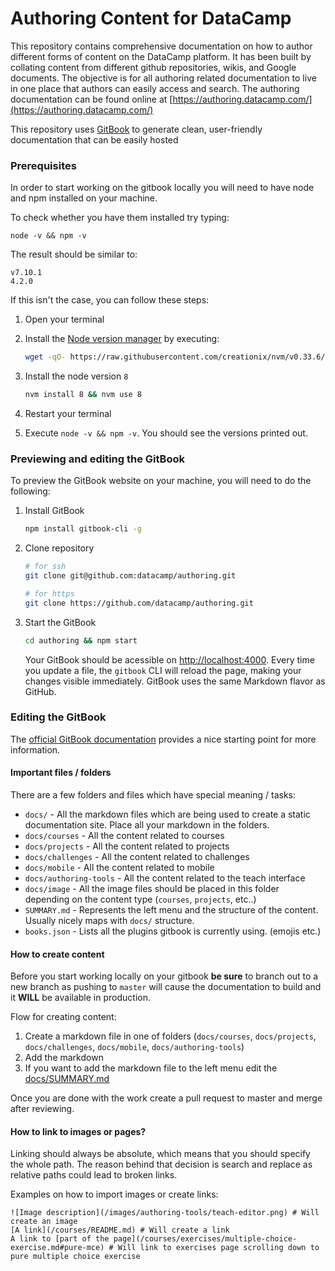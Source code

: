 # Authoring Content for DataCamp

This repository contains comprehensive documentation on how to author different forms of content on the DataCamp platform. It has been built by collating content from different github repositories, wikis, and Google documents. The objective is for all authoring related documentation to live in one place that authors can easily access and search. The authoring documentation can be found online at [https://authoring.datacamp.com/](https://authoring.datacamp.com/)

This repository uses [GitBook](https://www.gitbook.com/) to generate clean, user-friendly documentation that can be easily hosted

### Prerequisites

In order to start working on the gitbook locally you will need to have node and npm installed on your machine.

To check whether you have them installed try typing:
```shell
node -v && npm -v
```

The result should be similar to:

```shell
v7.10.1
4.2.0
```

If this isn't the case, you can follow these steps:

1. Open your terminal
1. Install the [Node version manager](https://github.com/creationix/nvm/blob/master/README.md#installation) by executing:

    ```sh
    wget -qO- https://raw.githubusercontent.com/creationix/nvm/v0.33.6/install.sh | bash
    ```

1. Install the node version `8`

    ```sh
    nvm install 8 && nvm use 8
    ```

1. Restart your terminal
1. Execute `node -v && npm -v`. You should see the versions printed out.

### Previewing and editing the GitBook

To preview the GitBook website on your machine, you will need to do the following:

1. Install GitBook

    ```sh
    npm install gitbook-cli -g
    ```

1. Clone repository

    ```sh
    # for ssh
    git clone git@github.com:datacamp/authoring.git

    # for https
    git clone https://github.com/datacamp/authoring.git
    ```

1. Start the GitBook

    ```sh
    cd authoring && npm start
    ```

   Your GitBook should be acessible on [http://localhost:4000](http://localhost:4000). Every time you update a file, the `gitbook` CLI will reload the page, making your changes visible immediately. GitBook uses the same Markdown flavor as GitHub.

### Editing the GitBook

The [official GitBook documentation](https://toolchain.gitbook.com/structure.html) provides a nice starting point for more information.

#### Important files / folders

There are a few folders and files which have special meaning / tasks:

- `docs/` - All the markdown files which are being used to create a static documentation site. Place all your markdown in the folders.
- `docs/courses` - All the content related to courses
- `docs/projects` - All the content related to projects
- `docs/challenges` - All the content related to challenges
- `docs/mobile` - All the content related to mobile
- `docs/authoring-tools` - All the content related to the teach interface
- `docs/image` - All the image files should be placed in this folder depending on the content type (`courses`, `projects`, etc..)
- `SUMMARY.md` - Represents the left menu and the structure of the content. Usually nicely maps with `docs/` structure.
- `books.json` - Lists all the plugins gitbook is currently using. (emojis etc.)

#### How to create content

Before you start working locally on your gitbook **be sure** to branch out to a new branch as pushing to `master` will cause the documentation to build and it **WILL** be available in production.

Flow for creating content:

1. Create a markdown file in one of folders (`docs/courses`, `docs/projects`, `docs/challenges`, `docs/mobile`, `docs/authoring-tools`)
2. Add the markdown
3. If you want to add the markdown file to the left menu edit the [docs/SUMMARY.md](docs/SUMMARY.md)

Once you are done with the work create a pull request to master and merge after reviewing.

#### How to link to images or pages?

Linking should always be absolute, which means that you should specify the whole path. The reason behind that decision is search and replace as relative paths could lead to broken links.

Examples on how to import images or create links:

```
![Image description](/images/authoring-tools/teach-editor.png) # Will create an image
[A link](/courses/README.md) # Will create a link
A link to [part of the page](/courses/exercises/multiple-choice-exercise.md#pure-mce) # Will link to exercises page scrolling down to pure multiple choice exercise
```
